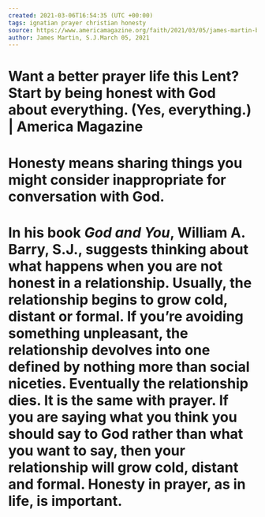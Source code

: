```yaml
---
created: 2021-03-06T16:54:35 (UTC +00:00)
tags: ignatian prayer christian honesty
source: https://www.americamagazine.org/faith/2021/03/05/james-martin-book-excerpt-prayer-lent-honesty-240006
author: James Martin, S.J.March 05, 2021
---
```


# Want a better prayer life this Lent? Start by being honest with God about everything. (Yes, everything.) | America Magazine

# Honesty means sharing things you might consider inappropriate for conversation with God.

# In his book _God and You_, William A. Barry, S.J., suggests thinking about what happens when you are not honest in a relationship. Usually, the relationship begins to grow cold, distant or formal. If you’re avoiding something unpleasant, the relationship devolves into one defined by nothing more than social niceties. Eventually the relationship dies. It is the same with prayer. If you are saying what you think you should say to God rather than what you want to say, then your relationship will grow cold, distant and formal. Honesty in prayer, as in life, is important.

